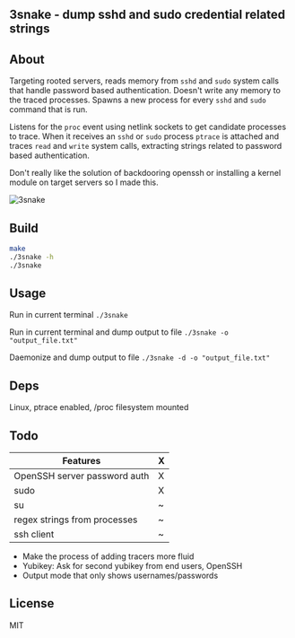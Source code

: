 3snake - dump sshd and sudo credential related strings
---




About
---
Targeting rooted servers, reads memory from `sshd` and `sudo` system calls that handle password based authentication. Doesn't write any memory to the traced processes. Spawns a new process for every `sshd` and `sudo` command that is run.

Listens for the `proc` event using netlink sockets to get candidate processes to trace. When it receives an `sshd` or `sudo` process `ptrace` is attached and traces `read` and `write` system calls, extracting strings related to password based authentication.

Don't really like the solution of backdooring openssh or installing a kernel module on target servers so I made this.

![3snake](https://user-images.githubusercontent.com/20363764/35941544-74b2d22c-0c07-11e8-887a-474cb9b6daec.gif)











Build
---
```sh
make
./3snake -h
./3snake
```




Usage
---

Run in current terminal
`./3snake`

Run in current terminal and dump output to file
`./3snake -o "output_file.txt"`

Daemonize and dump output to file
`./3snake -d -o "output_file.txt"`





Deps
---
Linux, ptrace enabled, /proc filesystem mounted



Todo
---

| Features                                          | X   |
|---------------------------------------------------|-----|
| OpenSSH server password auth                      | X   |
| sudo                                              | X   |
| su                                                | ~   |
| regex strings from processes                      | ~   |
| ssh client                                        | ~   |

* Make the process of adding tracers more fluid
* Yubikey: Ask for second yubikey from end users, OpenSSH
* Output mode that only shows usernames/passwords




License
---
MIT












